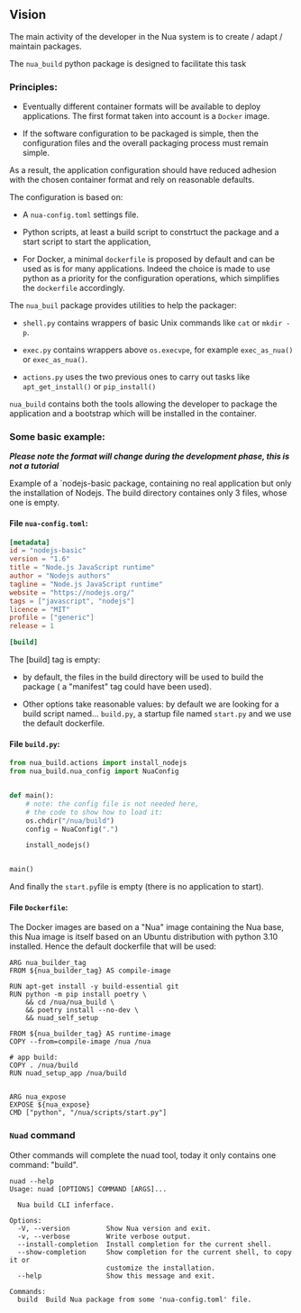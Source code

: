 ## Vision

The main activity of the developer in the Nua system is to create / adapt / maintain packages.

The  `nua_build` python package is designed to facilitate this task

### Principles:

-   Eventually different container formats will be available to deploy applications. The first format taken into account is a `Docker` image.

-   If the software configuration to be packaged is simple, then the configuration files and the overall packaging process must remain simple.

As a result, the application configuration should have reduced adhesion with the
chosen container format and rely on reasonable defaults.

The configuration is based on:

-   A `nua-config.toml` settings file.

-   Python scripts, at least a build script to constrtuct the package and a start script to start the application,

-   For Docker, a minimal `dockerfile` is proposed by default and can be used as is for many applications. Indeed the choice is made to use python as a priority for the configuration operations, which simplifies the `dockerfile` accordingly.

The `nua_buil` package provides utilities to help the packager:

-   `shell.py` contains wrappers of basic Unix commands like `cat` or `mkdir -p`.

-   `exec.py` contains wrappers above `os.execvpe`, for example `exec_as_nua()` or `exec_as_nua()`.

-   `actions.py` uses the two previous ones to carry out tasks like `apt_get_install()` or `pip_install()`

`nua_build` contains both the tools allowing the developer to package the application and a bootstrap which will be installed in the container.

### Some basic example:

**_Please note  the format will change during the development phase, this is not a tutorial_**

Example of a \`nodejs-basic package, containing no real application but only the installation of Nodejs. The build directory containes only 3 files, whose one is empty.

#### File `nua-config.toml`:

```toml
[metadata]
id = "nodejs-basic"
version = "1.6"
title = "Node.js JavaScript runtime"
author = "Nodejs authors"
tagline = "Node.js JavaScript runtime"
website = "https://nodejs.org/"
tags = ["javascript", "nodejs"]
licence = "MIT"
profile = ["generic"]
release = 1

[build]
```

The [build] tag is empty:

-   by default, the files in the build directory will be used to build the package (
    a "manifest" tag could have been used).

-   Other options take reasonable values: by default we are looking for a build script named... `build.py`, a startup file named `start.py` and we use the default dockerfile.

#### File `build.py`:

```python
from nua_build.actions import install_nodejs
from nua_build.nua_config import NuaConfig


def main():
    # note: the config file is not needed here,
    # the code to show how to load it:
    os.chdir("/nua/build")
    config = NuaConfig(".")

    install_nodejs()


main()
```

And finally the `start.py`file is empty (there is no application to start).

#### File `Dockerfile`:

The Docker images are based on a "Nua" image containing the Nua base, this Nua image
is itself based on an Ubuntu distribution with python 3.10 installed.
Hence the default dockerfile that will be used:

    ARG nua_builder_tag
    FROM ${nua_builder_tag} AS compile-image

    RUN apt-get install -y build-essential git
    RUN python -m pip install poetry \
        && cd /nua/nua_build \
        && poetry install --no-dev \
        && nuad_self_setup

    FROM ${nua_builder_tag} AS runtime-image
    COPY --from=compile-image /nua /nua

    # app build:
    COPY . /nua/build
    RUN nuad_setup_app /nua/build


    ARG nua_expose
    EXPOSE ${nua_expose}
    CMD ["python", "/nua/scripts/start.py"]

### `Nuad` command

Other commands will complete the nuad tool, today it only contains one command: "build".

    nuad --help
    Usage: nuad [OPTIONS] COMMAND [ARGS]...

      Nua build CLI inferface.

    Options:
      -V, --version         Show Nua version and exit.
      -v, --verbose         Write verbose output.
      --install-completion  Install completion for the current shell.
      --show-completion     Show completion for the current shell, to copy it or
                            customize the installation.
      --help                Show this message and exit.

    Commands:
      build  Build Nua package from some 'nua-config.toml' file.
